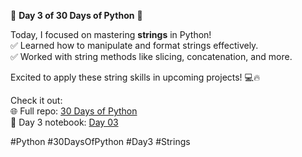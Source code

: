 
🚀 **Day 3 of 30 Days of Python** 🌟  

Today, I focused on mastering **strings** in Python!  
✅ Learned how to manipulate and format strings effectively.  
✅ Worked with string methods like slicing, concatenation, and more.  

Excited to apply these string skills in upcoming projects! 💻🔥  

Check it out:  
🌐 Full repo: [30 Days of Python](https://github.com/codewithtanvir/30-days-of-Python)  
📂 Day 3 notebook: [Day 03](https://github.com/codewithtanvir/30-days-of-Python/tree/main/Day%2003)  

#Python #30DaysOfPython #Day3 #Strings  
